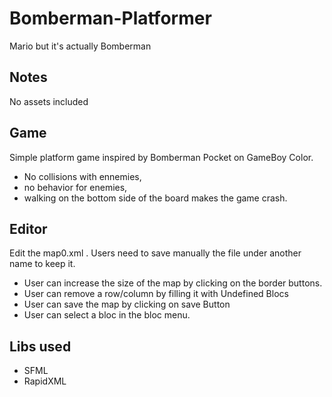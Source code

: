 # Bomberman-Platformer
Mario but it's actually Bomberman

## Notes
No assets included

## Game
Simple platform game inspired by Bomberman Pocket on GameBoy Color.
- No collisions with ennemies,
- no behavior for enemies,
- walking on the bottom side of the board makes the game crash.

## Editor

Edit the map0.xml . Users need to save manually the file under another name to keep it.
- User can increase the size of the map by clicking on the border buttons.
- User can remove a row/column by filling it with Undefined Blocs
- User can save the map by clicking on save Button
- User can select a bloc in the bloc menu.

## Libs used
- SFML
- RapidXML

